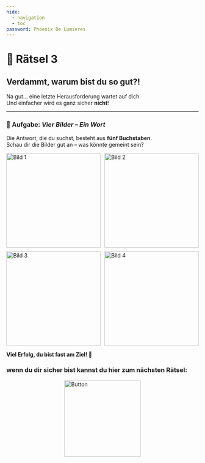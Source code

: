 ```yaml
---
hide:
  - navigation
  - toc
password: Phoenix De Lumieres
---
```



# 🧩 Rätsel 3

## Verdammt, warum bist du so gut?!

Na gut… eine letzte Herausforderung wartet auf dich.  
Und einfacher wird es ganz sicher **nicht**!

---

### 🎯 Aufgabe: *Vier Bilder – Ein Wort*

Die Antwort, die du suchst, besteht aus **fünf Buchstaben**.  
Schau dir die Bilder gut an – was könnte gemeint sein?

<div style="display: grid; grid-template-columns: repeat(2, 1fr); gap: 10px;">
    <img src="https://GleichSieg.github.io/LeasGeschenk/img/Typisch-kölsch_Der-Bierdeckel-auf-dem-Kölschglas.jpg" 
         alt="Bild 1" style="width: 100%; aspect-ratio: 1 / 1; object-fit: cover;">
    <img src="https://GleichSieg.github.io/LeasGeschenk/img/istockphoto-1250060602-612x612.jpg" 
         alt="Bild 2" style="width: 100%; aspect-ratio: 1 / 1; object-fit: cover;">
    <img src="https://GleichSieg.github.io/LeasGeschenk/img/olivenbaum-m017005_w_2.jpg" 
         alt="Bild 3" style="width: 100%; aspect-ratio: 1 / 1; object-fit: cover;">
    <img src="https://GleichSieg.github.io/LeasGeschenk/img/paint-boxes-1189945_1280.jpg" 
         alt="Bild 4" style="width: 100%; aspect-ratio: 1 / 1; object-fit: cover;">
</div>
</div>

**Viel Erfolg, du bist fast am Ziel! 🚀**
### **wenn du dir sicher bist kannst du hier zum nächsten Rätsel:**  
<a href="https://GleichSieg.github.io/LeasGeschenk/finale" target="_blank">
    <img src="https://GleichSieg.github.io/LeasGeschenk/img/Schlaubi.jpg" alt="Button" width="200" style="display: block; margin: 0 auto;">
</a>
